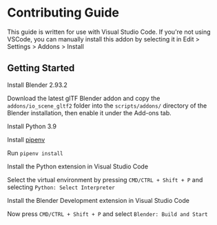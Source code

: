 # Contributing Guide

This guide is written for use with Visual Studio Code. If you're not using VSCode, you can manually install this addon by selecting it in Edit > Settings > Addons > Install

## Getting Started

Install Blender 2.93.2

Download the latest glTF Blender addon and copy the `addons/io_scene_gltf2` folder into the `scripts/addons/` directory of the Blender installation, then enable it under the Add-ons tab.

Install Python 3.9

Install [pipenv](https://pipenv.pypa.io/en/latest/)

Run `pipenv install`

Install the Python extension in Visual Studio Code

Select the virtual environment by pressing `CMD/CTRL + Shift + P` and selecting `Python: Select Interpreter`

Install the Blender Development extension in Visual Studio Code

Now press `CMD/CTRL + Shift + P` and select `Blender: Build and Start`
